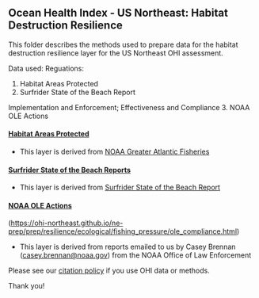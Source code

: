 ## Ocean Health Index - US Northeast: Habitat Destruction Resilience

This folder describes the methods used to prepare data for the habitat destruction resilience layer for the US Northeast OHI assessment. 

Data used:
Reguations:
1. Habitat Areas Protected
2. Surfrider State of the Beach Report

Implementation and Enforcement; Effectiveness and Compliance
3. NOAA OLE Actions


#### [Habitat Areas Protected](https://ohi-northeast.github.io/ne-prep/prep/resilience/ecological/habitat_destruction/hab_area_protected.html)
- This layer is derived from [NOAA Greater Atlantic Fisheries](https://www.greateratlantic.fisheries.noaa.gov/educational_resources/gis/data/)

#### [Surfrider State of the Beach Reports](https://ohi-northeast.github.io/ne-prep/prep/resilience/ecological/climate_change/climate_action.html)
- This layer is derived from [Surfrider State of the Beach Report](https://www.surfrider.org/coastal-blog/entry/2017-state-of-the-beach-report)

#### [NOAA OLE Actions](https://ohi-northeast.github.io/ne-prep/prep/resilience/ecological/fishing_pressure/ole_enforce.html)
(https://ohi-northeast.github.io/ne-prep/prep/resilience/ecological/fishing_pressure/ole_compliance.html)
- This layer is derived from reports emailed to us by Casey Brennan (casey.brennan@noaa.gov) from the NOAA Office of Law Enforcement

Please see our [citation policy](http://ohi-science.org/citation-policy/) if you use OHI data or methods.

Thank you!

